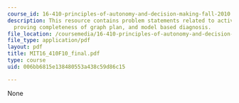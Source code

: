 ```yaml
---
course_id: 16-410-principles-of-autonomy-and-decision-making-fall-2010
description: This resource contains problem statements related to activity planning,
  proving completeness of graph plan, and model based diagnosis.
file_location: /coursemedia/16-410-principles-of-autonomy-and-decision-making-fall-2010/006bb6815e138480553a438c59d86c15_MIT16_410F10_final.pdf
file_type: application/pdf
layout: pdf
title: MIT16_410F10_final.pdf
type: course
uid: 006bb6815e138480553a438c59d86c15

---
```

None